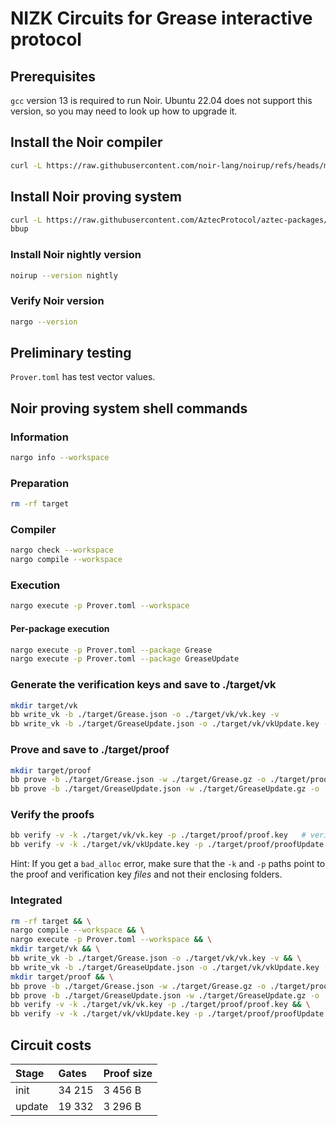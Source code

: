 # NIZK Circuits for Grease interactive protocol

## Prerequisites

`gcc` version 13 is required to run Noir. Ubuntu 22.04 does not support this version, so you may need to look up how 
to upgrade it.

## Install the Noir compiler
```bash
curl -L https://raw.githubusercontent.com/noir-lang/noirup/refs/heads/main/install | bash
```

## Install Noir proving system
```bash
curl -L https://raw.githubusercontent.com/AztecProtocol/aztec-packages/refs/heads/master/barretenberg/bbup/install | bash
bbup
```

### Install Noir nightly version
```bash
noirup --version nightly
```

### Verify Noir version
```bash
nargo --version
```

## Preliminary testing
`Prover.toml` has test vector values.

## Noir proving system shell commands

### Information
```bash
nargo info --workspace
```

### Preparation
```bash
rm -rf target
```

### Compiler
```bash
nargo check --workspace
nargo compile --workspace
```

### Execution
```bash
nargo execute -p Prover.toml --workspace
```

#### Per-package execution
```bash
nargo execute -p Prover.toml --package Grease
nargo execute -p Prover.toml --package GreaseUpdate
```

### Generate the verification keys and save to ./target/vk
```bash
mkdir target/vk
bb write_vk -b ./target/Grease.json -o ./target/vk/vk.key -v
bb write_vk -b ./target/GreaseUpdate.json -o ./target/vk/vkUpdate.key -v
```

### Prove and save to ./target/proof
```bash
mkdir target/proof
bb prove -b ./target/Grease.json -w ./target/Grease.gz -o ./target/proof/proof.key -v
bb prove -b ./target/GreaseUpdate.json -w ./target/GreaseUpdate.gz -o ./target/proof/proofUpdate.key -v
```

### Verify the proofs
```bash
bb verify -v -k ./target/vk/vk.key -p ./target/proof/proof.key   # verify init proof
bb verify -v -k ./target/vk/vkUpdate.key -p ./target/proof/proofUpdate.key   # verify update proof
```

Hint: If you get a `bad_alloc` error, make sure that the `-k` and `-p` paths point to the proof and verification key 
_files_ and not their enclosing folders.

### Integrated
```bash
rm -rf target && \
nargo compile --workspace && \
nargo execute -p Prover.toml --workspace && \
mkdir target/vk && \
bb write_vk -b ./target/Grease.json -o ./target/vk/vk.key -v && \
bb write_vk -b ./target/GreaseUpdate.json -o ./target/vk/vkUpdate.key -v && \
mkdir target/proof && \
bb prove -b ./target/Grease.json -w ./target/Grease.gz -o ./target/proof/proof.key -v && \
bb prove -b ./target/GreaseUpdate.json -w ./target/GreaseUpdate.gz -o ./target/proof/proofUpdate.key -v && \
bb verify -v -k ./target/vk/vk.key -p ./target/proof/proof.key && \
bb verify -v -k ./target/vk/vkUpdate.key -p ./target/proof/proofUpdate.key
```

## Circuit costs

| Stage      | Gates      | Proof size |
| :--------- | :--------- | :--------- |
| init       | 34 215     | 3 456 B    |
| update     | 19 332     | 3 296 B    |
